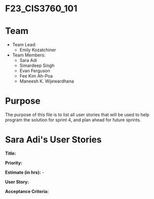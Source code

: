 # F23_CIS3760_101

# Team

-   Team Lead:
    -   Emily Kozatchiner
-   Team Members:
    -   Sara Adi
    -   Simardeep Singh
    -   Evan Ferguson
    -   Fee Kim Ah-Poa
    -   Maneesh K. Wijewardhana


# Purpose

The purpose of this file is to list all user stories that will be used to help program the solution for sprint 4, and plan ahead for future sprints.

# Sara Adi's User Stories

**Title:** 

**Priority:** 

**Estimate (in hrs):** - 

**User Story:** 

**Acceptance Criteria:**


